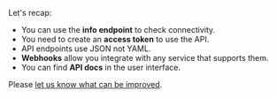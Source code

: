 Let's recap:

* You can use the **info endpoint** to check connectivity.
* You need to create an **access token** to use the API.
* API endpoints use JSON not YAML.
* **Webhooks** allow you integrate with any service that supports them. 
* You can find **API docs** in the user interface.

Please [let us know what can be improved](https://github.com/argoproj-labs/katacoda-scenarios).